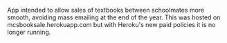 App intended to allow sales of textbooks between schoolmates more smooth, avoiding mass emailing at the end of the year. 
This was hosted on mcsbooksale.herokuapp.com but with Heroku's new paid policies it is no longer running.
